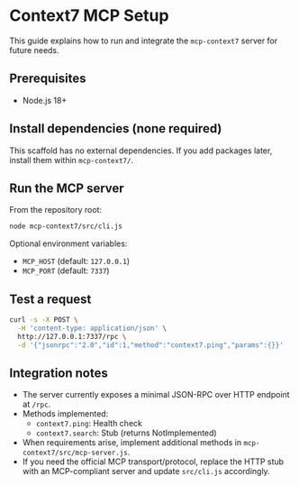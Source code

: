 # Context7 MCP Setup

This guide explains how to run and integrate the `mcp-context7` server for future needs.

## Prerequisites
- Node.js 18+

## Install dependencies (none required)
This scaffold has no external dependencies. If you add packages later, install them within `mcp-context7/`.

## Run the MCP server
From the repository root:

```bash
node mcp-context7/src/cli.js
```

Optional environment variables:
- `MCP_HOST` (default: `127.0.0.1`)
- `MCP_PORT` (default: `7337`)

## Test a request
```bash
curl -s -X POST \
  -H 'content-type: application/json' \
  http://127.0.0.1:7337/rpc \
  -d '{"jsonrpc":"2.0","id":1,"method":"context7.ping","params":{}}'
```

## Integration notes
- The server currently exposes a minimal JSON-RPC over HTTP endpoint at `/rpc`.
- Methods implemented:
  - `context7.ping`: Health check
  - `context7.search`: Stub (returns NotImplemented)
- When requirements arise, implement additional methods in `mcp-context7/src/mcp-server.js`.
- If you need the official MCP transport/protocol, replace the HTTP stub with an MCP-compliant server and update `src/cli.js` accordingly.
